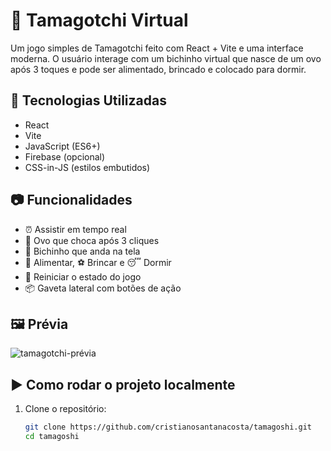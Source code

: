 # 🐣 Tamagotchi Virtual

Um jogo simples de Tamagotchi feito com React + Vite e uma interface moderna. O usuário interage com um bichinho virtual que nasce de um ovo após 3 toques e pode ser alimentado, brincado e colocado para dormir.

## 🚀 Tecnologias Utilizadas

- React
- Vite
- JavaScript (ES6+)
- Firebase (opcional)
- CSS-in-JS (estilos embutidos)

## 📷 Funcionalidades

- ⏰ Assistir em tempo real
- 🥚 Ovo que choca após 3 cliques
- 🐣 Bichinho que anda na tela
- 🍎 Alimentar, ⚽ Brincar e 😴 Dormir
- 🔄 Reiniciar o estado do jogo
- 📦 Gaveta lateral com botões de ação

## 🖼️ Prévia

![tamagotchi-prévia](./tama1.png)

## ▶️ Como rodar o projeto localmente

1. Clone o repositório:
   ```bash
   git clone https://github.com/cristianosantanacosta/tamagoshi.git
   cd tamagoshi

